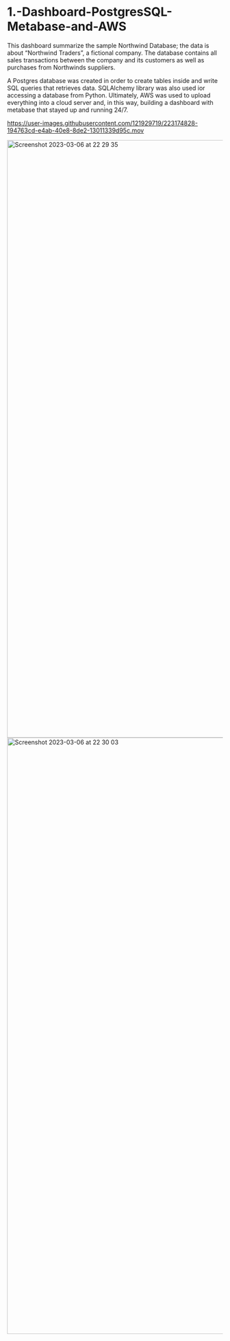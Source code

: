 # 1.-Dashboard-PostgresSQL-Metabase-and-AWS

This dashboard summarize the sample Northwind Database; the data is about “Northwind Traders”, a fictional company. The database contains all sales transactions between the company and its customers as well as purchases from Northwinds suppliers. 

A Postgres database was created in order to create tables inside and write SQL queries that retrieves data. SQLAlchemy library was also used ior accessing a database from Python. Ultimately, AWS was used to upload everything into a cloud server and, in this way, building a dashboard with metabase that stayed up and running 24/7.


https://user-images.githubusercontent.com/121929719/223174828-194763cd-e4ab-40e8-8de2-13011339d95c.mov

<img width="1394" alt="Screenshot 2023-03-06 at 22 29 35" src="https://user-images.githubusercontent.com/121929719/223235208-bc00642e-e859-41f1-8dbb-cfab7375cd62.png">

<img width="1391" alt="Screenshot 2023-03-06 at 22 30 03" src="https://user-images.githubusercontent.com/121929719/223235214-2ac3658f-7f7d-4776-9c80-c7adb434e915.png">
